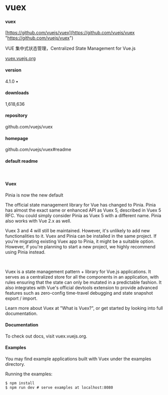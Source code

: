 # vuex

#### vuex&#x20;

[https://github.com/vuejs/vuex](https://github.com/vuejs/vuex "https://github.com/vuejs/vuex")

VUE 集中式状态管理，Centralized State Management for Vue.js

[vuex.vuejs.org](https://vuex.vuejs.org/)

#### version

4.1.0 •&#x20;

#### downloads

1,618,636&#x20;

#### repository

github.com/vuejs/vuex&#x20;

#### homepage

github.com/vuejs/vuex#readme&#x20;

#### default readme

​

#### Vuex

Pinia is now the new default

The official state management library for Vue has changed to
Pinia. Pinia has almost the exact same or enhanced
API as Vuex 5, described in Vuex 5
RFC. You could simply consider Pinia
as Vuex 5 with a different name. Pinia also works with Vue 2.x as well.

Vuex 3 and 4 will still be maintained. However, it's unlikely to add new
functionalities to it. Vuex and Pinia can be installed in the same project. If
you're migrating existing Vuex app to Pinia, it might be a suitable option.
However, if you're planning to start a new project, we highly recommend using
Pinia instead.

​

Vuex is a state management pattern + library for Vue.js applications. It
serves as a centralized store for all the components in an application, with
rules ensuring that the state can only be mutated in a predictable fashion. It
also integrates with Vue's official devtools
extension to provide advanced features
such as zero-config time-travel debugging and state snapshot export / import.

Learn more about Vuex at "What is Vuex?", or get
started by looking into full documentation.

#### Documentation

To check out docs, visit vuex.vuejs.org.

#### Examples

You may find example applications built with Vuex under the examples
directory.

Running the examples:

```
$ npm install
$ npm run dev # serve examples at localhost:8080
```

​


